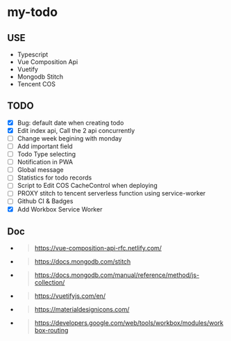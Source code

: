 # my-todo

## USE

- Typescript
- Vue Composition Api
- Vuetify
- Mongodb Stitch
- Tencent COS

## TODO

- [x] Bug: default date when creating todo
- [x] Edit index api, Call the 2 api concurrently
- [ ] Change week begining with monday
- [ ] Add important field
- [ ] Todo Type selecting
- [ ] Notification in PWA
- [ ] Global message
- [ ] Statistics for todo records
- [ ] Script to Edit COS CacheControl when deploying
- [ ] PROXY stitch to tencent serverless function using service-worker
- [ ] Github CI & Badges
- [x] Add Workbox Service Worker

## Doc

- > https://vue-composition-api-rfc.netlify.com/
- > https://docs.mongodb.com/stitch
- > https://docs.mongodb.com/manual/reference/method/js-collection/
- > https://vuetifyjs.com/en/
- > https://materialdesignicons.com/
- > https://developers.google.com/web/tools/workbox/modules/workbox-routing
